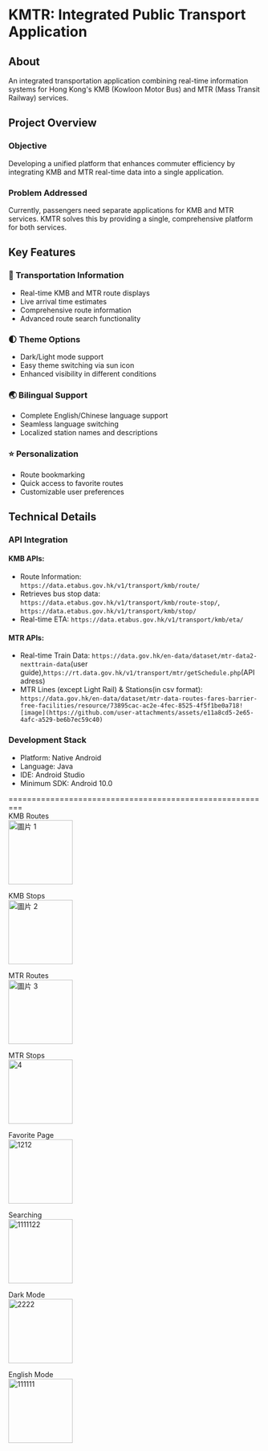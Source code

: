 # KMTR: Integrated Public Transport Application

## About
An integrated transportation application combining real-time information systems for Hong Kong's KMB (Kowloon Motor Bus) and MTR (Mass Transit Railway) services.

## Project Overview
### Objective
Developing a unified platform that enhances commuter efficiency by integrating KMB and MTR real-time data into a single application.

### Problem Addressed
Currently, passengers need separate applications for KMB and MTR services. KMTR solves this by providing a single, comprehensive platform for both services.

## Key Features

### 🚉 Transportation Information
- Real-time KMB and MTR route displays
- Live arrival time estimates
- Comprehensive route information
- Advanced route search functionality

### 🌓 Theme Options
- Dark/Light mode support
- Easy theme switching via sun icon
- Enhanced visibility in different conditions

### 🌏 Bilingual Support
- Complete English/Chinese language support
- Seamless language switching
- Localized station names and descriptions

### ⭐ Personalization
- Route bookmarking
- Quick access to favorite routes
- Customizable user preferences

## Technical Details

### API Integration
#### KMB APIs:
- Route Information: `https://data.etabus.gov.hk/v1/transport/kmb/route/`
- Retrieves bus stop data: `https://data.etabus.gov.hk/v1/transport/kmb/route-stop/`, `https://data.etabus.gov.hk/v1/transport/kmb/stop/`
- Real-time ETA: `https://data.etabus.gov.hk/v1/transport/kmb/eta/`

#### MTR APIs:
- Real-time Train Data: `https://data.gov.hk/en-data/dataset/mtr-data2-nexttrain-data`(user guide),`https://rt.data.gov.hk/v1/transport/mtr/getSchedule.php`(API adress)
- MTR Lines (except Light Rail) & Stations(in csv format): `https://data.gov.hk/en-data/dataset/mtr-data-routes-fares-barrier-free-facilities/resource/73895cac-ac2e-4fec-8525-4f5f1be0a718![image](https://github.com/user-attachments/assets/e11a8cd5-2e65-4afc-a529-be6b7ec59c40)
`

### Development Stack
- Platform: Native Android
- Language: Java
- IDE: Android Studio
- Minimum SDK: Android 10.0


=========================================================</br>
KMB Routes</br>
<img width="128" alt="圖片 1" src="https://github.com/user-attachments/assets/708cd979-303b-4b6f-8809-39aab334a7bf" />



KMB Stops</br>
<img width="128" alt="圖片 2" src="https://github.com/user-attachments/assets/03eeecd7-e0bf-4fb8-b34f-2f6e94c0069d" />




MTR Routes</br>
<img width="128" alt="圖片 3" src="https://github.com/user-attachments/assets/0e2074cb-ace9-43c8-bc8b-3c09865c7a9a" />



MTR Stops</br>
<img width="128" alt="4" src="https://github.com/user-attachments/assets/b023acc7-bf84-47fb-90f9-553fd61e23bc" />



Favorite Page</br>
<img width="128" alt="1212" src="https://github.com/user-attachments/assets/0fa38112-1fe2-4a27-a52f-b31be9aa1aea" />




Searching</br>
<img width="128" alt="1111122" src="https://github.com/user-attachments/assets/18b5f539-b028-4d43-bfa8-3fafbd2da78c" />


Dark Mode</br>
<img width="128" alt="2222" src="https://github.com/user-attachments/assets/007d2974-e381-4277-ab80-90535f09db5d" />


English Mode</br>
<img width="128" alt="111111" src="https://github.com/user-attachments/assets/7836fb2b-193c-432d-b61d-15360cda5f38" />


